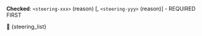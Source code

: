 **Checked**: `<steering-xxx>` (reason) [, `<steering-yyy>` (reason)] - REQUIRED FIRST

🧠 {steering_list}
